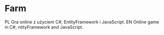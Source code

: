# Farm
PL
Gra online z użyciem C#, EntityFramework i JavaScript.
EN
Online game in C#, ntityFramework and JavaScript.
